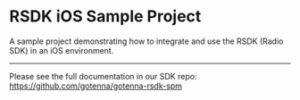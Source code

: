 # RSDK iOS Sample Project

A sample project demonstrating how to integrate and use the RSDK (Radio SDK) in an iOS environment.

---

Please see the full documentation in our SDK repo: https://github.com/gotenna/gotenna-rsdk-spm